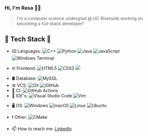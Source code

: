 ### Hi, I'm Rasa 👨‍💻

> I'm a computer science undergrad @ UC Riverside working on becoming a full-stack developer!

## 🔌 Tech Stack 🔨

- ⌨️  Languages: ![C++](https://img.shields.io/badge/c++-%2300599C.svg?style=for-the-badge&logo=c%2B%2B&logoColor=white) ![Python](https://img.shields.io/badge/python-3670A0?style=for-the-badge&logo=python&logoColor=ffdd54) ![Java](https://img.shields.io/badge/java-%23ED8B00.svg?style=for-the-badge&logo=java&logoColor=white) ![JavaScript](https://img.shields.io/badge/javascript-%23323330.svg?style=for-the-badge&logo=javascript&logoColor=%23F7DF1E) ![Windows Terminal](https://img.shields.io/badge/Windows%20Terminalt-%234D4D4D.svg?style=for-the-badge&logo=windows-terminal&logoColor=white)
<!--- - 📱  Mobile: --->
- 🌐  Frontend: ![HTML5](https://img.shields.io/badge/html5-%23E34F26.svg?style=for-the-badge&logo=html5&logoColor=white) ![CSS3](https://img.shields.io/badge/css3-%231572B6.svg?style=for-the-badge&logo=css3&logoColor=white) <img src="https://img.shields.io/badge/React-20232A?style=for-the-badge&logo=react&logoColor=61DAFB" />
<!--- - 📚  Libraries: <img src="https://img.shields.io/badge/-MaterialUI-037FFF?logo=mui&logoColor=fff" /> <img src="https://img.shields.io/badge/-Bootstrap-8112F4?logo=bootstrap&logoColor=fff" />
<!--- - 🗄  Backend: ---> 
- 🛢  Database: ![MySQL](https://img.shields.io/badge/mysql-%2300f.svg?style=for-the-badge&logo=mysql&logoColor=white)  
- ⚙️  VCS:   ![Git](https://img.shields.io/badge/git-%23F05033.svg?style=for-the-badge&logo=git&logoColor=white) ![GitHub](https://img.shields.io/badge/github-%23121011.svg?style=for-the-badge&logo=github&logoColor=white)
- 🚦  CI: ![GitHub Actions](https://img.shields.io/badge/github%20actions-%232671E5.svg?style=for-the-badge&logo=githubactions&logoColor=white)
- 🔧  IDE's:  ![Visual Studio Code](https://img.shields.io/badge/Visual%20Studio%20Code-0078d7.svg?style=for-the-badge&logo=visual-studio-code&logoColor=white) ![Vim](https://img.shields.io/badge/VIM-%2311AB00.svg?style=for-the-badge&logo=vim&logoColor=white) 
<!--- - 🖥  Design: --->
- 🖥️  OS: ![Windows](https://img.shields.io/badge/Windows-0078D6?style=for-the-badge&logo=windows&logoColor=white) ![macOS](https://img.shields.io/badge/mac%20os-000000?style=for-the-badge&logo=macos&logoColor=F0F0F0) ![Linux](https://img.shields.io/badge/Linux-FCC624?style=for-the-badge&logo=linux&logoColor=black) ![Ubuntu](https://img.shields.io/badge/Ubuntu-E95420?style=for-the-badge&logo=ubuntu&logoColor=white)
- ❗️  Other: ![CMake](https://img.shields.io/badge/CMake-%23008FBA.svg?style=for-the-badge&logo=cmake&logoColor=white)

- 📫 How to reach me: [LinkedIn](https://www.linkedin.com/in/rasajahromi/)

<!--- https://github.com/alexandresanlim/Badges4-README.md-Profile --->
